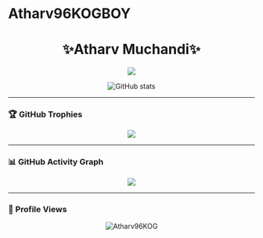 # Atharv96KOGBOY
<!-- Profile README for https://github.com/Atharv96KOG -->

<h1 align="center">✨Atharv Muchandi✨</h1>

<p align="center">
  <img src="https://readme-typing-svg.herokuapp.com/?lines=GAME-DEVELOPER,WEB-DEVELOPER&center=true&color=BE00F7&width=400&height=45&font=Fira+Code" />
</p>

<p align="center">
  <img src="https://github-readme-stats.vercel.app/api?username=Atharv96KOG&show_icons=true&theme=dark&hide_title=true" alt="GitHub stats" />
</p>

---

### 🏆 GitHub Trophies

<p align="center">
  <img src="https://github-profile-trophy.vercel.app/?username=Atharv96KOG&theme=darkhub&title=Followers,Stars,Commit,Repositories,Issues,PullRequest,Reviews,Experience" />
</p>

---

### 📊 GitHub Activity Graph

<p align="center">
  <img src="https://github-readme-activity-graph.cyclic.app/graph?username=Atharv96KOG&theme=react-dark" />
</p>

---

### 👀 Profile Views

<p align="center">
  <img src="https://komarev.com/ghpvc/?username=Atharv96KOG&label=Profile%20views&color=0e75b6&style=flat" alt="Atharv96KOG" />
</p>
